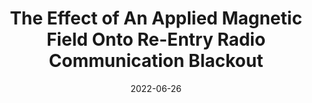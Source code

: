 ---
title: "The Effect of An Applied Magnetic Field Onto Re-Entry Radio Communication Blackout"
collection: conferences
permalink: /conference/2022-magnetic-field-effect
excerpt: "Laur, Johannes and Giangaspero, Vincent and **Sharma, Vatsalya** and Lani, Andrea and Donaldson, Nathan and Kim, Minkwan and Thoemel, Jan"
date: 2022-06-26
venue: "2nd International Conference on Flight Vehicles, Aerothermodynamics and Re-entry Missions & Engineering (FAR)"
---